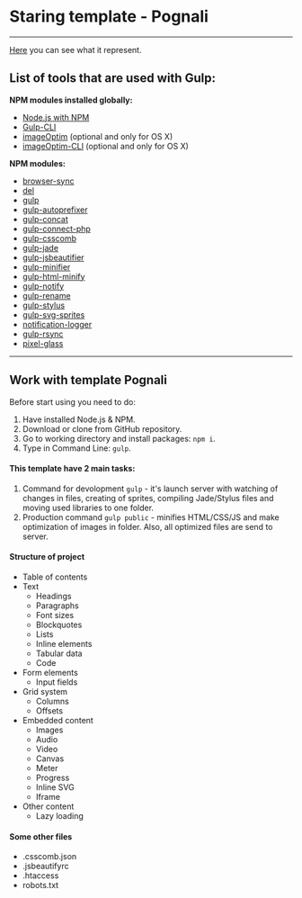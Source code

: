 # Staring template - Pognali

---

[Here](https://b-lvlax.github.io/Pognali/) you can see what it represent.

## List of tools that are used with Gulp:
__NPM modules installed globally:__
- [Node.js with NPM](https://nodejs.org/en/)
- [Gulp-CLI](https://github.com/gulpjs/gulp-cli)
- [imageOptim](https://imageoptim.com/) (optional and only for OS X)
- [imageOptim-CLI](https://github.com/JamieMason/ImageOptim-CLI) (optional and only for OS X)

__NPM modules:__
- [browser-sync](https://www.browsersync.io/)
- [del](https://www.npmjs.com/package/del)
- [gulp](https://github.com/gulpjs/gulp)
- [gulp-autoprefixer](https://github.com/sindresorhus/gulp-autoprefixer)
- [gulp-concat](https://github.com/gulp-community/gulp-concat)
- [gulp-connect-php](https://github.com/micahblu/gulp-connect-php)
- [gulp-csscomb](https://github.com/koistya/gulp-csscomb)
- [gulp-jade](https://github.com/gulp-community/gulp-pug)
- [gulp-jsbeautifier](https://github.com/tarunc/gulp-jsbeautifier)
- [gulp-minifier](https://github.com/webyom/gulp-minifier)
- [gulp-html-minify](https://github.com/whxaxes/gulp-html-minify)
- [gulp-notify](https://github.com/mikaelbr/gulp-notify)
- [gulp-rename](https://github.com/hparra/gulp-rename)
- [gulp-stylus](https://github.com/stevelacy/gulp-stylus)
- [gulp-svg-sprites](https://github.com/shakyshane/gulp-svg-sprites)
- [notification-logger](https://github.com/hkirat/notification-logger/)
- [gulp-rsync](https://github.com/jerrysu/gulp-rsync/)
- [pixel-glass](https://github.com/yoksel/pixel-glass-js/)

---

## Work with template Pognali

Before start using you need to do:

1. Have installed Node.js & NPM.
2. Download or clone from GitHub repository.
3. Go to working directory and install packages: `npm i`.
4. Type in Command Line: `gulp`.

#### This template have 2 main tasks:
1. Command for devolopment `gulp` - it's launch server with watching of changes in files, creating of sprites, compiling Jade/Stylus files and moving used libraries to one folder.
2. Production command `gulp public` - minifies HTML/CSS/JS and make optimization of images in folder. Also, all optimized files are send to server.

#### Structure of project
* Table of contents
* Text
  * Headings
  * Paragraphs
  * Font sizes
  * Blockquotes
  * Lists
  * Inline elements
  * Tabular data
  * Code
* Form elements
  * Input fields
* Grid system
  * Columns
  * Offsets
* Embedded content
  * Images
  * Audio
  * Video
  * Canvas
  * Meter
  * Progress
  * Inline SVG
  * Iframe
* Other content
  * Lazy loading

#### Some other files
- .csscomb.json
- .jsbeautifyrc
- .htaccess
- robots.txt
